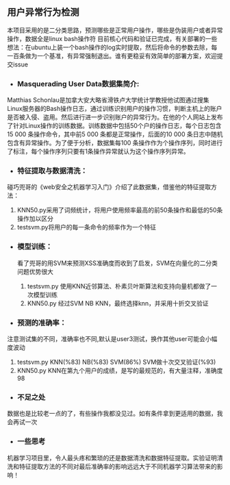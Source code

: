 ##  用户异常行为检测

本项目采用的是二分类思路，预测哪些是正常用户操作，哪些是伪装用户或者异常操作，数据全是linux bash操作符
目前核心代码和验证已完成，有关部署的一些想法：在ubuntu上装一个bash操作的log实时提取，然后将命令的参数去除，每一百条做为一个基准，有异常强制退出。谁有更稳妥有效简单的部署方案，欢迎提交issue

- ### Masquerading User Data数据集简介:
Matthias Schonlau是加拿大安大略省滑铁卢大学统计学教授他试图通过搜集Linux服务器的Bash操作日志，通过训练识别用户的操作习惯，判断主机上的账户是否被入侵、盗用。然后进行进一步识别账户的异常行为。在他的个人网站上发布了针对Linux操作的训练数据。训练数据中包括50个户的操作日志，每个日志包含15 000 条操作命令，其中前5 000 条都是正常操作，后面的10 000 条日志中随机包含有异常操作。为了便于分析，数据集每100 条操作作为个操作序列，同时进行了标注，每个操作序列只要有1条操作异常就认为这个操作序列异常。
 
- ### 特征提取与数据清洗：
碰巧兜哥的《web安全之机器学习入门》介绍了此数据集，借鉴他的特征提取方法：
   1. KNN50.py采用了词频统计，将用户使用频率最高的前50条操作和最低的50条操作加以区分
   2. testsvm.py将用户的每一条命令的频率作为一个特征

- ### 模型训练：
   看了兜哥的用SVM来预测XSS准确度而收到了启发，SVM在向量化的二分类问题优势很大
   1. testsvm.py 使用KNN近邻算法、朴素贝叶斯算法和支持向量机都做了一次模型训练
   2. KNN50.py   经过SVM NB KNN，最终选择knn，并采用十折交叉验证

- ### 预测的准确率：
注意测试集的不同，准确率也不同,默认是user3测试，换作其他user可能会小幅度波动

   1. testsvm.py KNN(%83) NB(%83) SVM(86%) SVM做十次交叉验证(%93)
   2. KNN50.py   KNN在第九个用户的成绩，是写的最规范的，有大量注释，准确度98

- ### 不足之处
 数据也是比较老一点的了，有些操作我都没见过。如有条件拿到更适用的数据，我会再试一次

- ### 一些思考
机器学习项目里，令人最头疼和繁琐的还是数据清洗和数据特征提取。实验证明清洗和特征提取方法的不同对最后准确率的影响远远大于不同机器学习算法带来的影响！